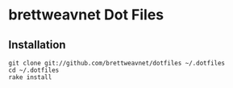# brettweavnet Dot Files

## Installation

    git clone git://github.com/brettweavnet/dotfiles ~/.dotfiles
    cd ~/.dotfiles
    rake install
